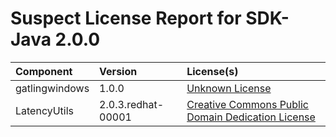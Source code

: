 
Suspect License Report for SDK-Java 2.0.0
=========================================

|Component|Version|License(s)|
| :--- | :--- | :--- |
|gatlingwindows|1.0.0|[Unknown License](../../license-data/00000000-0010-0000-0000-000000000000.txt)|
|LatencyUtils|2.0.3.redhat-00001|[Creative Commons Public Domain Dedication License](../../license-data/bfbd4bfa-5f71-4a23-9a23-4ac267626b34.txt)|
